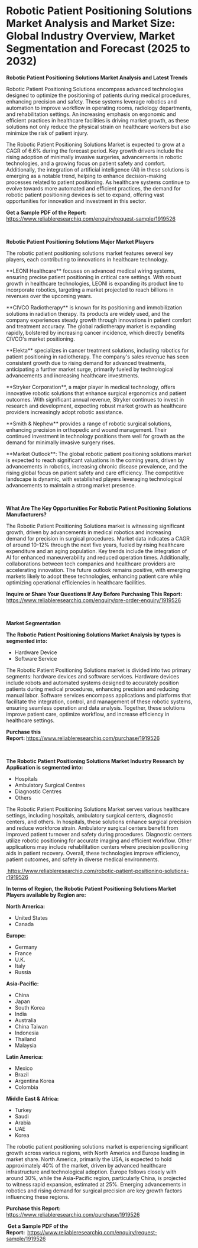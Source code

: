 <p><h1>Robotic Patient Positioning Solutions Market Analysis and Market Size: Global Industry Overview, Market Segmentation and Forecast (2025 to 2032)</h1></p><p><strong>Robotic Patient Positioning Solutions Market Analysis and Latest Trends</strong></p>
<p><p>Robotic Patient Positioning Solutions encompass advanced technologies designed to optimize the positioning of patients during medical procedures, enhancing precision and safety. These systems leverage robotics and automation to improve workflow in operating rooms, radiology departments, and rehabilitation settings. An increasing emphasis on ergonomic and efficient practices in healthcare facilities is driving market growth, as these solutions not only reduce the physical strain on healthcare workers but also minimize the risk of patient injury.</p><p>The Robotic Patient Positioning Solutions Market is expected to grow at a CAGR of 6.6% during the forecast period. Key growth drivers include the rising adoption of minimally invasive surgeries, advancements in robotic technologies, and a growing focus on patient safety and comfort. Additionally, the integration of artificial intelligence (AI) in these solutions is emerging as a notable trend, helping to enhance decision-making processes related to patient positioning. As healthcare systems continue to evolve towards more automated and efficient practices, the demand for robotic patient positioning devices is set to expand, offering vast opportunities for innovation and investment in this sector.</p></p>
<p><strong>Get a Sample PDF of the Report:&nbsp;</strong> <a href="https://www.reliableresearchiq.com/enquiry/request-sample/1919526?utm_campaign=3445&utm_medium=2&utm_source=Github&utm_content=ia&utm_term=16042025&utm_id=robotic-patient-positioning-solutions">https://www.reliableresearchiq.com/enquiry/request-sample/1919526</a></p>
<p>&nbsp;</p>
<p><strong>Robotic Patient Positioning Solutions Major Market Players</strong></p>
<p><p>The robotic patient positioning solutions market features several key players, each contributing to innovations in healthcare technology. </p><p>**LEONI Healthcare** focuses on advanced medical wiring systems, ensuring precise patient positioning in critical care settings. With robust growth in healthcare technologies, LEONI is expanding its product line to incorporate robotics, targeting a market projected to reach billions in revenues over the upcoming years.</p><p>**CIVCO Radiotherapy** is known for its positioning and immobilization solutions in radiation therapy. Its products are widely used, and the company experiences steady growth through innovations in patient comfort and treatment accuracy. The global radiotherapy market is expanding rapidly, bolstered by increasing cancer incidence, which directly benefits CIVCO's market positioning.</p><p>**Elekta** specializes in cancer treatment solutions, including robotics for patient positioning in radiotherapy. The company's sales revenue has seen consistent growth due to rising demand for advanced treatments, anticipating a further market surge, primarily fueled by technological advancements and increasing healthcare investments.</p><p>**Stryker Corporation**, a major player in medical technology, offers innovative robotic solutions that enhance surgical ergonomics and patient outcomes. With significant annual revenue, Stryker continues to invest in research and development, expecting robust market growth as healthcare providers increasingly adopt robotic assistance.</p><p>**Smith & Nephew** provides a range of robotic surgical solutions, enhancing precision in orthopedic and wound management. Their continued investment in technology positions them well for growth as the demand for minimally invasive surgery rises.</p><p>**Market Outlook**: The global robotic patient positioning solutions market is expected to reach significant valuations in the coming years, driven by advancements in robotics, increasing chronic disease prevalence, and the rising global focus on patient safety and care efficiency. The competitive landscape is dynamic, with established players leveraging technological advancements to maintain a strong market presence.</p></p>
<p>&nbsp;</p>
<p><strong>What Are The Key Opportunities For Robotic Patient Positioning Solutions Manufacturers?</strong></p>
<p><p>The Robotic Patient Positioning Solutions market is witnessing significant growth, driven by advancements in medical robotics and increasing demand for precision in surgical procedures. Market data indicates a CAGR of around 10-12% through the next five years, fueled by rising healthcare expenditure and an aging population. Key trends include the integration of AI for enhanced maneuverability and reduced operation times. Additionally, collaborations between tech companies and healthcare providers are accelerating innovation. The future outlook remains positive, with emerging markets likely to adopt these technologies, enhancing patient care while optimizing operational efficiencies in healthcare facilities.</p></p>
<p><strong>Inquire or Share Your Questions If Any Before Purchasing This Report:</strong> <a href="https://www.reliableresearchiq.com/enquiry/pre-order-enquiry/1919526?utm_campaign=3445&utm_medium=2&utm_source=Github&utm_content=ia&utm_term=16042025&utm_id=robotic-patient-positioning-solutions">https://www.reliableresearchiq.com/enquiry/pre-order-enquiry/1919526</a></p>
<p>&nbsp;</p>
<p><strong>Market Segmentation</strong></p>
<p><strong>The Robotic Patient Positioning Solutions Market Analysis by types is segmented into:</strong></p>
<p><ul><li>Hardware Device</li><li>Software Service</li></ul></p>
<p><p>The Robotic Patient Positioning Solutions market is divided into two primary segments: hardware devices and software services. Hardware devices include robots and automated systems designed to accurately position patients during medical procedures, enhancing precision and reducing manual labor. Software services encompass applications and platforms that facilitate the integration, control, and management of these robotic systems, ensuring seamless operation and data analysis. Together, these solutions improve patient care, optimize workflow, and increase efficiency in healthcare settings.</p></p>
<p><strong>Purchase this Report:&nbsp;</strong><a href="https://www.reliableresearchiq.com/purchase/1919526?utm_campaign=3445&utm_medium=2&utm_source=Github&utm_content=ia&utm_term=16042025&utm_id=robotic-patient-positioning-solutions">https://www.reliableresearchiq.com/purchase/1919526</a></p>
<p>&nbsp;</p>
<p><strong>The Robotic Patient Positioning Solutions Market Industry Research by Application is segmented into:</strong></p>
<p><ul><li>Hospitals</li><li>Ambulatory Surgical Centres</li><li>Diagnostic Centres</li><li>Others</li></ul></p>
<p><p>The Robotic Patient Positioning Solutions Market serves various healthcare settings, including hospitals, ambulatory surgical centers, diagnostic centers, and others. In hospitals, these solutions enhance surgical precision and reduce workforce strain. Ambulatory surgical centers benefit from improved patient turnover and safety during procedures. Diagnostic centers utilize robotic positioning for accurate imaging and efficient workflow. Other applications may include rehabilitation centers where precision positioning aids in patient recovery. Overall, these technologies improve efficiency, patient outcomes, and safety in diverse medical environments.</p></p>
<p><a href="https://www.reliableresearchiq.com/robotic-patient-positioning-solutions-r1919526?utm_campaign=3445&utm_medium=2&utm_source=Github&utm_content=ia&utm_term=16042025&utm_id=robotic-patient-positioning-solutions">&nbsp;https://www.reliableresearchiq.com/robotic-patient-positioning-solutions-r1919526</a></p>
<p><strong>In terms of Region, the Robotic Patient Positioning Solutions Market Players available by Region are:</strong></p>
<p>
    <p> <strong> North America: </strong>
        <ul>
            <li>United States</li>
            <li>Canada</li>
        </ul>
        </p> 
    <p> <strong> Europe: </strong>
        <ul>
            <li>Germany</li>
            <li>France</li>
            <li>U.K.</li>
            <li>Italy</li>
            <li>Russia</li>
        </ul>
        </p> 
    <p> <strong> Asia-Pacific: </strong>
        <ul>
            <li>China</li>
            <li>Japan</li>
            <li>South Korea</li>
            <li>India</li>
            <li>Australia</li>
            <li>China Taiwan</li>
            <li>Indonesia</li>
            <li>Thailand</li>
            <li>Malaysia</li>
        </ul>
        </p> 
    <p> <strong> Latin America: </strong>
        <ul>
            <li>Mexico</li>
            <li>Brazil</li>
            <li>Argentina Korea</li>
            <li>Colombia</li>
        </ul>
        </p> 
    <p> <strong> Middle East & Africa: </strong>
        <ul>
            <li>Turkey</li>
            <li>Saudi</li>
            <li>Arabia</li>
            <li>UAE</li>
            <li>Korea</li>
        </ul>
    </p>
    </p>
<p><p>The robotic patient positioning solutions market is experiencing significant growth across various regions, with North America and Europe leading in market share. North America, primarily the USA, is expected to hold approximately 40% of the market, driven by advanced healthcare infrastructure and technological adoption. Europe follows closely with around 30%, while the Asia-Pacific region, particularly China, is projected to witness rapid expansion, estimated at 25%. Emerging advancements in robotics and rising demand for surgical precision are key growth factors influencing these regions.</p></p>
<p><strong>Purchase this Report: </strong><a href="https://www.reliableresearchiq.com/purchase/1919526?utm_campaign=3445&utm_medium=2&utm_source=Github&utm_content=ia&utm_term=16042025&utm_id=robotic-patient-positioning-solutions">https://www.reliableresearchiq.com/purchase/1919526</a></p>
<p>&nbsp;<strong>Get a Sample PDF of the Report:&nbsp;&nbsp;</strong><a href="https://www.reliableresearchiq.com/enquiry/request-sample/1919526?utm_campaign=3445&utm_medium=2&utm_source=Github&utm_content=ia&utm_term=16042025&utm_id=robotic-patient-positioning-solutions">https://www.reliableresearchiq.com/enquiry/request-sample/1919526</a></p>
<p><strong></strong></p>
<p><p></p><p></p><p></p></p>